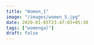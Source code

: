 ```yaml
---
title: "Women_1"
image: "/images/women_5.jpg"
date: 2020-01-05T23:47:03+05:30
tags: ["womengal"]
draft: false
---
```


